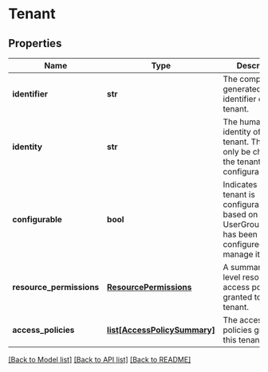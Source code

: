 # Tenant

## Properties
Name | Type | Description | Notes
------------ | ------------- | ------------- | -------------
**identifier** | **str** | The computer-generated identifier of the tenant. | [optional] 
**identity** | **str** | The human-facing identity of the tenant. This can only be changed if the tenant is configurable. | [optional] 
**configurable** | **bool** | Indicates if this tenant is configurable, based on which UserGroupProvider has been configured to manage it. | [optional] 
**resource_permissions** | [**ResourcePermissions**](ResourcePermissions.md) | A summary top-level resource access policies granted to this tenant. | [optional] 
**access_policies** | [**list[AccessPolicySummary]**](AccessPolicySummary.md) | The access policies granted to this tenant. | [optional] 

[[Back to Model list]](../registryDocs.md#documentation-for-models) [[Back to API list]](../registryDocs.md#documentation-for-api-endpoints) [[Back to README]](../registryDocs.md)


